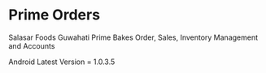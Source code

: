 # Prime Orders

Salasar Foods Guwahati Prime Bakes Order, Sales, Inventory Management and Accounts

Android Latest Version = 1.0.3.5